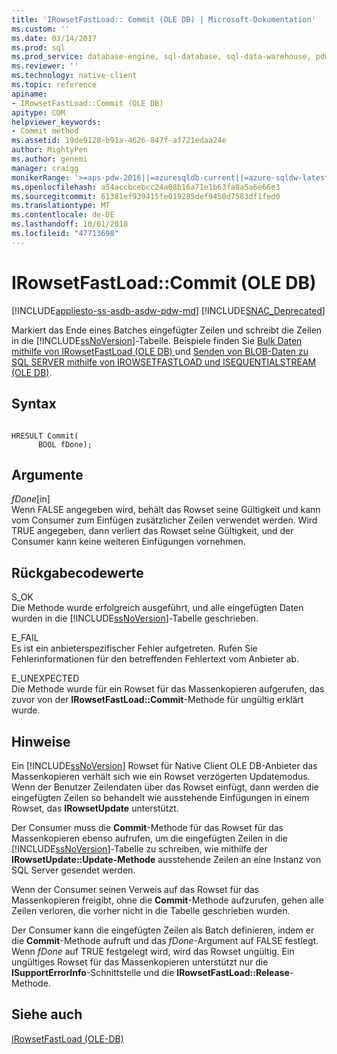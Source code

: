 ```yaml
---
title: 'IRowsetFastLoad:: Commit (OLE DB) | Microsoft-Dokumentation'
ms.custom: ''
ms.date: 03/14/2017
ms.prod: sql
ms.prod_service: database-engine, sql-database, sql-data-warehouse, pdw
ms.reviewer: ''
ms.technology: native-client
ms.topic: reference
apiname:
- IRowsetFastLoad::Commit (OLE DB)
apitype: COM
helpviewer_keywords:
- Commit method
ms.assetid: 19de9128-b91a-4626-847f-af721edaa24e
author: MightyPen
ms.author: genemi
manager: craigg
monikerRange: '>=aps-pdw-2016||=azuresqldb-current||=azure-sqldw-latest||>=sql-server-2016||=sqlallproducts-allversions||>=sql-server-linux-2017||=azuresqldb-mi-current'
ms.openlocfilehash: a54accbcebcc24a08b16a71e1b63fa8a5a6e66e3
ms.sourcegitcommit: 61381ef939415fe019285def9450d7583df1fed0
ms.translationtype: MT
ms.contentlocale: de-DE
ms.lasthandoff: 10/01/2018
ms.locfileid: "47713698"
---
```

# <a name="irowsetfastloadcommit-ole-db"></a>IRowsetFastLoad::Commit (OLE DB)
[!INCLUDE[appliesto-ss-asdb-asdw-pdw-md](../../includes/appliesto-ss-asdb-asdw-pdw-md.md)]
[!INCLUDE[SNAC_Deprecated](../../includes/snac-deprecated.md)]

  Markiert das Ende eines Batches eingefügter Zeilen und schreibt die Zeilen in die [!INCLUDE[ssNoVersion](../../includes/ssnoversion-md.md)]-Tabelle. Beispiele finden Sie [Bulk Daten mithilfe von IRowsetFastLoad &#40;OLE DB&#41; ](../../relational-databases/native-client-ole-db-how-to/bulk-copy-data-using-irowsetfastload-ole-db.md) und [Senden von BLOB-Daten zu SQL SERVER mithilfe von IROWSETFASTLOAD und ISEQUENTIALSTREAM &#40;OLE DB&#41;](../../relational-databases/native-client-ole-db-how-to/send-blob-data-to-sql-server-using-irowsetfastload-and-isequentialstream-ole-db.md).  
  
## <a name="syntax"></a>Syntax  
  
```  
  
HRESULT Commit(  
      BOOL fDone);  
```  
  
## <a name="arguments"></a>Argumente  
 *fDone*[in]  
 Wenn FALSE angegeben wird, behält das Rowset seine Gültigkeit und kann vom Consumer zum Einfügen zusätzlicher Zeilen verwendet werden. Wird TRUE angegeben, dann verliert das Rowset seine Gültigkeit, und der Consumer kann keine weiteren Einfügungen vornehmen.  
  
## <a name="return-code-values"></a>Rückgabecodewerte  
 S_OK  
 Die Methode wurde erfolgreich ausgeführt, und alle eingefügten Daten wurden in die [!INCLUDE[ssNoVersion](../../includes/ssnoversion-md.md)]-Tabelle geschrieben.  
  
 E_FAIL  
 Es ist ein anbieterspezifischer Fehler aufgetreten. Rufen Sie Fehlerinformationen für den betreffenden Fehlertext vom Anbieter ab.  
  
 E_UNEXPECTED  
 Die Methode wurde für ein Rowset für das Massenkopieren aufgerufen, das zuvor von der **IRowsetFastLoad::Commit**-Methode für ungültig erklärt wurde.  
  
## <a name="remarks"></a>Hinweise  
 Ein [!INCLUDE[ssNoVersion](../../includes/ssnoversion-md.md)] Rowset für Native Client OLE DB-Anbieter das Massenkopieren verhält sich wie ein Rowset verzögerten Updatemodus. Wenn der Benutzer Zeilendaten über das Rowset einfügt, dann werden die eingefügten Zeilen so behandelt wie ausstehende Einfügungen in einem Rowset, das **IRowsetUpdate** unterstützt.  
  
 Der Consumer muss die **Commit**-Methode für das Rowset für das Massenkopieren ebenso aufrufen, um die eingefügten Zeilen in die [!INCLUDE[ssNoVersion](../../includes/ssnoversion-md.md)]-Tabelle zu schreiben, wie mithilfe der **IRowsetUpdate::Update-Methode** ausstehende Zeilen an eine Instanz von SQL Server gesendet werden.  
  
 Wenn der Consumer seinen Verweis auf das Rowset für das Massenkopieren freigibt, ohne die **Commit**-Methode aufzurufen, gehen alle Zeilen verloren, die vorher nicht in die Tabelle geschrieben wurden.  
  
 Der Consumer kann die eingefügten Zeilen als Batch definieren, indem er die **Commit**-Methode aufruft und das *fDone*-Argument auf FALSE festlegt. Wenn *fDone* auf TRUE festgelegt wird, wird das Rowset ungültig. Ein ungültiges Rowset für das Massenkopieren unterstützt nur die **ISupportErrorInfo**-Schnittstelle und die **IRowsetFastLoad::Release**-Methode.  
  
## <a name="see-also"></a>Siehe auch  
 [IRowsetFastLoad &#40;OLE-DB&#41;](../../relational-databases/native-client-ole-db-interfaces/irowsetfastload-ole-db.md)  
  
  
